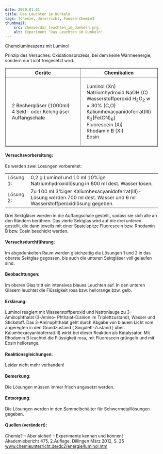 ```yaml
---
date: 2020.01.01
title: Das Leuchten im Dunkeln
tags: [Chemie, Unterricht, Pausen-Chemie]
thumbnail: 
    src: chemie/das_leuchten_im_dunkeln.png
    alt: Experiment "Das Leuchten im Dunkeln"
---
```


<youtube watch="SNQCIEldTHI"></youtube>

Chemolumineszenz mit Luminol

Prinzip des Versuches: Oxidationsprozess, bei dem keine
Wärmeenergie, sondern nur Licht freigesetzt wird.

<table border="1" style="width:100%">
    <tr>
        <th style="width:50%">Geräte</th>
        <th style="width:50%">Chemikalien</th>
    </tr>
    <tr>
        <td style="padding:20px">
            2 Bechergläser (1000ml)<br />
            4 Sekt- oder Kelchgläser<br />
            Auffangschale
        </td>
        <td style="padding:20px">
            Luminol (Xn)<br />
            Natriumhydroxid NaOH (C)<br />
            Wasserstoffperoxid H<sub>2</sub>O<sub>2</sub> w = 30% (C,O)<br />
            Kaliumhexacyanidoferrat(III) K<sub>3</sub>[Fe(CN)<sub>6</sub>]<br />
            Fluorescein (Xi)<br />
            Rhodamin B (Xi)<br />
            Eosin
        </td>
    </tr>
</table>

<h4>Versuchsvorbereitung:</h4>

Es werden zwei Lösungen vorbereitet:
<table>
    <tr>
        <td>Lösung 1:</td>
        <td>0,2 g Luminol und 10 ml 10%ige Natriumhydroxidlösung in 800 ml dest. Wasser lösen.</td>
    </tr>
    <tr>
        <td>Lösung 2:</td>
        <td>
            Zu 100 ml 3%iger Kaliumhexacyanidoferrat(III)-Lösung werden 700 ml dest.
            Wasser und 6 ml Wasserstoffperoxidlösung gegeben.
        </td>
    </tr>
</table>

Drei Sektgläser werden in die Auffangschale gestellt, sodass sie
sich alle an den Rändern berühren. Das vierte Sektglas wird auf die
drei unteren gestellt, die dann jeweils mit einer Spatelspitze
Fluorescein bzw. Rhodamin B bzw. Eosin beschickt werden.

<h4>Versuchsdurchführung:</h4>

Im abgedunkelten Raum werden gleichzeitig die Lösungen 1 und 2 in
das oberste Sektglas gegossen, bis auch die unteren Sektgläser voll
gelaufen sind.

<h4>Beobachtungen:</h4>

Im oberen Glas tritt ein intensives blaues Leuchten auf. In den
unteren Gläsern leuchtet die Flüssigkeit rosa bzw. hellorange
bzw. gelb.

<h4>Erklärung:</h4>

Luminol reagiert mit Wasserstoffperoxid und Natronlauge zu
3-Aminophthalat (3-Amino- Phthalat-Dianion im Triplettzustand),
Wasser und Stickstoff. Das 3-Aminophthalat geht durch Abgabe von
blauem Licht vom angeregten in den Grundzustand ( Singulett-Zustand
) über. Kalumhexacyanidoferrat(III) wirkt bei dieser Reaktion als
Katalysator. Mit Rhodamin B leuchtet die Flüssigkeit rosa, mit
Fluorescein grüngelb und mit Eosin hellorange.


<h4>Reaktionsgleichungen:</h4>

Leider nicht mehr vorhanden!

<h4>Bemerkung:</h4>

Die Lösungen müssen immer frisch angesetzt werden.

<h4>Entsorgung:</h4>

Die Lösungen werden in den Sammelbehälter für Schwermetalllösungen gegeben.

<h4>Quellen (verändert):</h4>

Chemie? – Aber sicher! – Experimente kennen und können!<br />
Akademiebericht 475, 2.Auflage, Dillingen März 2012, S. 25<br />
<a href="http://www.chemieunterricht.de/dc2/energie/luminol.htm">www.chemieunterricht.de/dc2/energie/luminol.htm<?= $pfeil ?></a>

